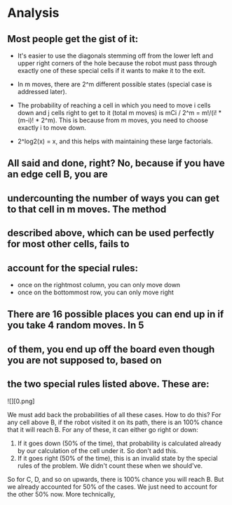 # Analysis

## Most people get the gist of it: 

- It's easier to use the diagonals stemming off from the lower left and upper
right corners of the hole because the robot must pass through exactly one of
these special cells if it wants to make it to the exit. 

- In m moves, there are 2^m different possible states (special case is addressed later).

- The probability of reaching a cell in which you need to move i cells down and
j cells right to get to it (total m moves) is mCi / 2^m = m!/(i! * (m-i)! *
2^m). This is because from m moves, you need to choose exactly i to move down.

- 2^log2(x) = x, and this helps with maintaining these large factorials.


## All said and done, right? No, because if you have an edge cell B, you are
## undercounting the number of ways you can get to that cell in m moves. The method
## described above, which can be used perfectly for most other cells, fails to
## account for the special rules: 

- once on the rightmost column, you can only move down 
- once on the bottommost row, you can only move right 

## There are 16 possible places you can end up in if you take 4 random moves. In 5
## of them, you end up off the board even though you are not supposed to, based on
## the two special rules listed above. These are:

![][0.png]


We must add back the probabilities of all these cases. How to do this? For any
cell above B, if the robot visited it on its path, there is an 100% chance
that it will reach B. For any of these, it can either go right or down:

1. If it goes down (50% of the time), that probability is calculated already by
   our calculation of the cell under it. So don't add this.
2. If it goes right (50% of the time), this is an invalid state by the special
   rules of the problem. We didn't count these when we should've.

So for C, D, and so on upwards, there is 100% chance you will reach B. But we
already accounted for 50% of the cases. We just need to account for the other
50% now. More technically, 